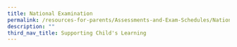```yaml
---
title: National Examination
permalink: /resources-for-parents/Assessments-and-Exam-Schedules/National-Examination/permalink
description: ""
third_nav_title: Supporting Child's Learning
---
```

